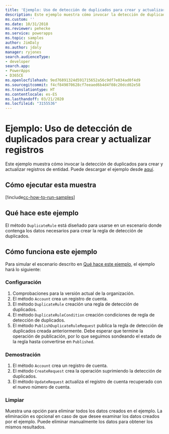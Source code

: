 ```yaml
---
title: 'Ejemplo: Uso de detección de duplicados para crear y actualizar registros(Common Data Service) | Microsoft Docs'
description: Este ejemplo muestra cómo invocar la detección de duplicados para crear y actualizar registros de entidad.
ms.custom: ''
ms.date: 10/31/2018
ms.reviewer: pehecke
ms.service: powerapps
ms.topic: samples
author: JimDaly
ms.author: jdaly
manager: ryjones
search.audienceType:
- developer
search.app:
- PowerApps
- D365CE
ms.openlocfilehash: 9ed76891324d591715652a56c9df7e034ad0f4d9
ms.sourcegitcommit: f4cf849070628cf7eeaed6b4d4f08c20dcd02e58
ms.translationtype: HT
ms.contentlocale: es-ES
ms.lasthandoff: 03/21/2020
ms.locfileid: "3155536"
---
```

# <a name="sample-use-duplicate-detection-when-creating-and-updating-records"></a>Ejemplo: Uso de detección de duplicados para crear y actualizar registros

<!-- https://docs.microsoft.com/dynamics365/customer-engagement/developer/org-service/sample-use-duplicate-detection-when-creating-and-updating-records -->
 Este ejemplo muestra cómo invocar la detección de duplicados para crear y actualizar registros de entidad. Puede descargar el ejemplo desde [aquí](https://github.com/Microsoft/PowerApps-Samples/tree/master/cds/orgsvc/C%23/UseDuplicatedetectionforCRUD).

## <a name="how-to-run-this-sample"></a>Cómo ejecutar esta muestra

[!include[cc-how-to-run-samples](../../includes/cc-how-to-run-samples.md)]


## <a name="what-this-sample-does"></a>Qué hace este ejemplo

El método `DuplicateRule` está diseñado para usarse en un escenario donde contenga los datos necesarios para crear la regla de detección de duplicados.

## <a name="how-this-sample-works"></a>Cómo funciona este ejemplo

Para simular el escenario descrito en [Qué hace este ejemplo](#what-this-sample-does), el ejemplo hará lo siguiente:

### <a name="setup"></a>Configuración

1. Comprobaciones para la versión actual de la organización.
1. El método `Account` crea un registro de cuenta. 
1. El método `DuplicateRule` creación una regla de detección de duplicados.
1. El método `DuplicateRuleCondition` creación condiciones de regla de detección de duplicados.
1. El método `PublishDuplicateRuleRequest` publica la regla de detección de duplicados creada anteriormente. Debe esperar que termine la operación de publicación, por lo que seguimos sondeando el estado de la regla hasta convertirse en `Published`.

### <a name="demonstrate"></a>Demostración
1. El método `Account` crea un registro de cuenta. 
1. El método `CreateRequest` crea la operación suprimiendo la detección de duplicados.
1. El método `UpdateRequest` actualiza el registro de cuenta recuperado con el nuevo número de cuenta.

### <a name="clean-up"></a>Limpiar

Muestra una opción para eliminar todos los datos creados en el ejemplo. La eliminación es opcional en caso de que desee examinar los datos creados por el ejemplo. Puede eliminar manualmente los datos para obtener los mismos resultados.
